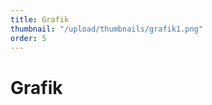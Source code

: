```yaml
---
title: Grafik
thumbnail: "/upload/thumbnails/grafik1.png"
order: 5
---
```

# Grafik


<img :src="$withBase('/upload/workshop.jpg')" style="  margin-left: auto;
  margin-right: auto;max-width:1024px; display: block;">


<img :src="$withBase('/upload/workshop2.jpg')" style="  margin-left: auto;
  margin-right: auto;max-width:1024px; display: block;">


